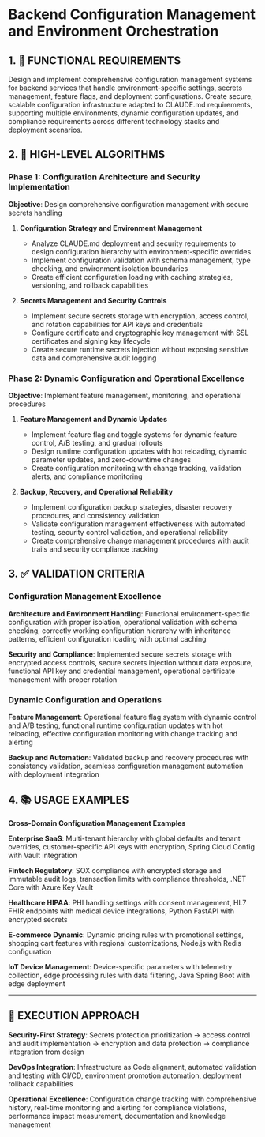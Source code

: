 # Backend Configuration Management and Environment Orchestration

## 1. 🎯 FUNCTIONAL REQUIREMENTS

Design and implement comprehensive configuration management systems for backend services that handle environment-specific settings, secrets management, feature flags, and deployment configurations. Create secure, scalable configuration infrastructure adapted to CLAUDE.md requirements, supporting multiple environments, dynamic configuration updates, and compliance requirements across different technology stacks and deployment scenarios.

## 2. 🔄 HIGH-LEVEL ALGORITHMS

### Phase 1: Configuration Architecture and Security Implementation
**Objective**: Design comprehensive configuration management with secure secrets handling

1. **Configuration Strategy and Environment Management**
   - Analyze CLAUDE.md deployment and security requirements to design configuration hierarchy with environment-specific overrides
   - Implement configuration validation with schema management, type checking, and environment isolation boundaries
   - Create efficient configuration loading with caching strategies, versioning, and rollback capabilities

2. **Secrets Management and Security Controls**
   - Implement secure secrets storage with encryption, access control, and rotation capabilities for API keys and credentials
   - Configure certificate and cryptographic key management with SSL certificates and signing key lifecycle
   - Create secure runtime secrets injection without exposing sensitive data and comprehensive audit logging

### Phase 2: Dynamic Configuration and Operational Excellence
**Objective**: Implement feature management, monitoring, and operational procedures

1. **Feature Management and Dynamic Updates**
   - Implement feature flag and toggle systems for dynamic feature control, A/B testing, and gradual rollouts
   - Design runtime configuration updates with hot reloading, dynamic parameter updates, and zero-downtime changes
   - Create configuration monitoring with change tracking, validation alerts, and compliance monitoring

2. **Backup, Recovery, and Operational Reliability**
   - Implement configuration backup strategies, disaster recovery procedures, and consistency validation
   - Validate configuration management effectiveness with automated testing, security control validation, and operational reliability
   - Create comprehensive change management procedures with audit trails and security compliance tracking

## 3. ✅ VALIDATION CRITERIA

### Configuration Management Excellence
**Architecture and Environment Handling**: Functional environment-specific configuration with proper isolation, operational validation with schema checking, correctly working configuration hierarchy with inheritance patterns, efficient configuration loading with optimal caching

**Security and Compliance**: Implemented secure secrets storage with encrypted access controls, secure secrets injection without data exposure, functional API key and credential management, operational certificate management with proper rotation

### Dynamic Configuration and Operations
**Feature Management**: Operational feature flag system with dynamic control and A/B testing, functional runtime configuration updates with hot reloading, effective configuration monitoring with change tracking and alerting

**Backup and Automation**: Validated backup and recovery procedures with consistency validation, seamless configuration management automation with deployment integration

## 4. 📚 USAGE EXAMPLES

**Cross-Domain Configuration Management Examples**

**Enterprise SaaS**: Multi-tenant hierarchy with global defaults and tenant overrides, customer-specific API keys with encryption, Spring Cloud Config with Vault integration

**Fintech Regulatory**: SOX compliance with encrypted storage and immutable audit logs, transaction limits with compliance thresholds, .NET Core with Azure Key Vault

**Healthcare HIPAA**: PHI handling settings with consent management, HL7 FHIR endpoints with medical device integrations, Python FastAPI with encrypted secrets

**E-commerce Dynamic**: Dynamic pricing rules with promotional settings, shopping cart features with regional customizations, Node.js with Redis configuration

**IoT Device Management**: Device-specific parameters with telemetry collection, edge processing rules with data filtering, Java Spring Boot with edge deployment

---

## 🎯 EXECUTION APPROACH

**Security-First Strategy**: Secrets protection prioritization → access control and audit implementation → encryption and data protection → compliance integration from design

**DevOps Integration**: Infrastructure as Code alignment, automated validation and testing with CI/CD, environment promotion automation, deployment rollback capabilities

**Operational Excellence**: Configuration change tracking with comprehensive history, real-time monitoring and alerting for compliance violations, performance impact measurement, documentation and knowledge management